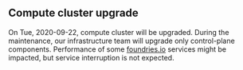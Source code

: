 ## Compute cluster upgrade

On Tue, 2020-09-22, compute cluster will be upgraded.
During the maintenance, our infrastructure team will upgrade only control-plane components.
Performance of some [foundries.io](https://foundries.io) services might be impacted, but service interruption is not expected.
